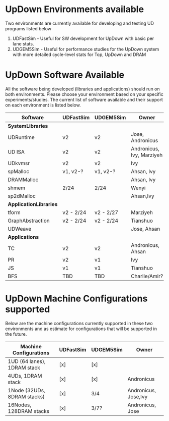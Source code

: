 # UpDown Environments available

Two environments are currently available for developing and testing UD programs listed below

1. UDFastSim - Useful for SW development for UpDown with basic per lane stats.
2. UDGEM5Sim - Useful for performance studies for the UpDown system with more detailed cycle-level stats for Top, UpDown and DRAM

# UpDown Software Available 

All the software being developed (libraries and applications) should run on both environments. Please choose your environment based on your specific experiments/studies. The current list of software available and their support on each environment is listed below. 

| Software | UDFastSim | UDGEM5Sim | Owner|
|----------|-----------|-----------|------|
| **SystemLibraries**|||| 
| UDRuntime|v2| v2 |Jose, Andronicus|
| UD ISA |v2 | v2|Andronicus, Ivy, Marziyeh|
| UDkvmsr |v2|v2|Ivy|
| spMalloc |v1, v2-?|v1, v2-?|Ahsan, Ivy|
| DRAMMalloc | | |Ahsan, Ivy|
| shmem |2/24|2/24|Wenyi|
| sp2dMalloc| | |Ahsan,Ivy|
| **ApplicationLibraries** ||||
| tform |v2 - 2/24|v2 - 2/27|Marziyeh|
| GraphAbstraction | v2 - 2/24 | v2 - 2/24 | Tianshuo |
| UDWeave | | | Jose, Ahsan | 
| **Applications**  ||||
| TC  |v2|v2|Andronicus, Ahsan|
| PR |v2|v1|Ivy|
| JS |v1|v1|Tianshuo|
| BFS |TBD|TBD|Charlie/Amir?|

# UpDown Machine Configurations supported

Below are the machine configurations currently supported in these two environments and as estimate for configurations that will be supported in the future. 

| Machine Configurations        | UDFastSim | UDGEM5Sim | Owner             |
|-------------------------------|-----------|-----------|-------------------|
| 1UD (64 lanes), 1DRAM stack   | [x] 		| [x]		|                   |
| 4UDs, 1DRAM stack             | [x]       | [x]       | Andronicus        |
| 1Node (32UDs, 8DRAM stacks)   | [x]       | 3/4      | Andronicus, Jose,Ivy  | 
| 16Nodes, 128DRAM stacks        | [x]       | 3/7?     | Andronicus, Jose  |